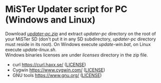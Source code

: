 # MiSTer Updater script for PC (Windows and Linux)
Download [*updater-pc.zip*](https://github.com/theypsilon/Updater_script_MiSTer_Unofficial/blob/master/updater-pc/updater-pc.zip?raw=true) and extract *updater-pc* directory on the root of your MiSTer SD (don't put it in any SD subdirectory, *updater-pc* directory must reside in its root). On Windows execute *update-win.bat*, on Linux execute *update-linux.sh*.<br>
Windows binaries licenses are under *licenses* directory in the zip file.
- curl https://curl.haxx.se/ ([LICENSE](https://github.com/curl/curl/blob/master/COPYING))
- Cygwin https://www.cygwin.com/ ([LICENSE](https://cygwin.com/COPYING.LIB))
- GNU tools https://www.gnu.org/ ([LICENSE](https://cygwin.com/COPYING))
